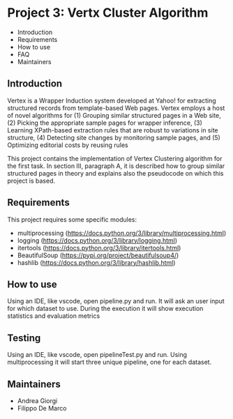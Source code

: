 # Project 3: Vertx Cluster Algorithm

 * Introduction
 * Requirements
 * How to use
 * FAQ
 * Maintainers
 
Introduction
------------
Vertex is a Wrapper Induction system developed at Yahoo! for extracting structured records from template-based Web pages. Vertex employs a host of novel algorithms for (1) Grouping similar structured pages in a Web site, (2) Picking the appropriate sample pages for wrapper inference, (3) Learning XPath-based extraction rules that are robust to variations in site structure, (4) Detecting site changes by monitoring sample pages, and (5) Optimizing editorial costs by reusing rules

This project contains the implementation of Vertex Clustering algorithm for the first task. In section III, paragraph A, it is described how to group similar structured pages in theory and explains also the pseudocode on which this project is based. 

Requirements
------------

This project requires some specific modules:

 * multiprocessing (https://docs.python.org/3/library/multiprocessing.html)
 * logging (https://docs.python.org/3/library/logging.html)
 * itertools (https://docs.python.org/3/library/itertools.html)
 * BeautifulSoup (https://pypi.org/project/beautifulsoup4/)
 * hashlib (https://docs.python.org/3/library/hashlib.html)

How to use
------------

Using an IDE, like vscode, open pipeline.py and run. It will ask an user input for which dataset to use. During the execution it will show execution statistics and evaluation metrics

Testing
------------

Using an IDE, like vscode, open pipelineTest.py and run. Using multiprocessing it will start three unique pipeline, one for each dataset.

Maintainers
------------

- Andrea Giorgi
- Filippo De Marco
